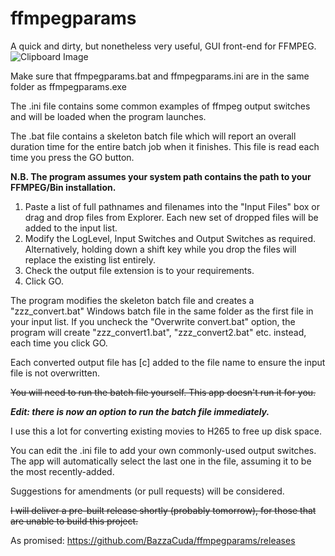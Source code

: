 # ffmpegparams
 
A quick and dirty, but nonetheless very useful, GUI front-end for FFMPEG.
![Clipboard Image](https://github.com/BazzaCuda/ffmpegparams/assets/22550919/e54ae331-43bd-4750-9891-7999d1973812)


Make sure that ffmpegparams.bat and ffmpegparams.ini are in the same folder as ffmpegparams.exe

The .ini file contains some common examples of ffmpeg output switches and will be loaded when the program launches.

The .bat file contains a skeleton batch file which will report an overall duration time for the entire batch job when it finishes.
This file is read each time you press the GO button.

**N.B. The program assumes your system path contains the path to your FFMPEG/Bin installation.**

1. Paste a list of full pathnames and filenames into the "Input Files" box or drag and drop files from Explorer. Each new set of dropped files will be added to the input list.
2. Modify the LogLevel, Input Switches and Output Switches as required. Alternatively, holding down a shift key while you drop the files will replace the existing list entirely.
3. Check the output file extension is to your requirements.
4. Click GO.

The program modifies the skeleton batch file and creates a "zzz_convert.bat" Windows batch file in the same folder as the first file in your input list.
If you uncheck the "Overwrite convert.bat" option, the program will create "zzz_convert1.bat", "zzz_convert2.bat" etc. instead, each time you click GO.

Each converted output file has [c] added to the file name to ensure the input file is not overwritten.

~~You will need to run the batch file yourself. This app doesn't run it for you.~~

_**Edit: there is now an option to run the batch file immediately.**_

I use this a lot for converting existing movies to H265 to free up disk space.

You can edit the .ini file to add your own commonly-used output switches. The app will automatically select the last one in the file, assuming it to be the most recently-added.

Suggestions for amendments (or pull requests) will be considered.

~~I will deliver a pre-built release shortly (probably tomorrow), for those that are unable to build this project.~~

As promised: https://github.com/BazzaCuda/ffmpegparams/releases
